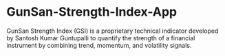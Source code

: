 # GunSan-Strength-Index-App
GunSan Strength Index (GSI) is a proprietary technical indicator developed by Santosh Kumar Guntupalli to quantify the strength of a financial instrument by combining trend, momentum, and volatility signals.
